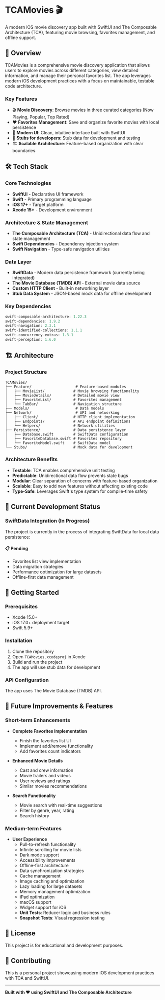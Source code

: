 # TCAMovies 🎬

A modern iOS movie discovery app built with SwiftUI and The Composable Architecture (TCA), featuring movie browsing, favorites management, and offline support.

## 📱 Overview

TCAMovies is a comprehensive movie discovery application that allows users to explore movies across different categories, view detailed information, and manage their personal favorites list. The app leverages modern iOS development practices with a focus on maintainable, testable code architecture.

### Key Features

- 🎬 **Movie Discovery**: Browse movies in three curated categories (Now Playing, Popular, Top Rated)
- ❤️ **Favorites Management**: Save and organize favorite movies with local persistence
- 📱 **Modern UI**: Clean, intuitive interface built with SwiftUI
- 🔄 **Stubs for developers**: Stub data for development and testing
- 🏗️ **Scalable Architecture**: Feature-based organization with clear boundaries

## 🛠️ Tech Stack

### Core Technologies
- **SwiftUI** - Declarative UI framework
- **Swift** - Primary programming language
- **iOS 17+** - Target platform
- **Xcode 15+** - Development environment

### Architecture & State Management
- **The Composable Architecture (TCA)** - Unidirectional data flow and state management
- **Swift Dependencies** - Dependency injection system
- **Swift Navigation** - Type-safe navigation utilities

### Data Layer
- **SwiftData** - Modern data persistence framework (currently being integrated)
- **The Movie Database (TMDB) API** - External movie data source
- **Custom HTTP Client** - Built-in networking layer
- **Stub Data System** - JSON-based mock data for offline development

### Key Dependencies
```swift
swift-composable-architecture: 1.22.3
swift-dependencies: 1.9.2
swift-navigation: 2.3.1
swift-identified-collections: 1.1.1
swift-concurrency-extras: 1.3.1
swift-perception: 1.6.0
```

## 🏗️ Architecture

### Project Structure
```
TCAMovies/
├── Feature/                    # Feature-based modules
│   ├── MovieList/             # Movie browsing functionality
│   ├── MovieDetails/          # Detailed movie view
│   ├── FavoriteList/          # Favorites management
│   └── TabBar/                # Navigation structure
├── Models/                     # Data models
├── Network/                    # API and networking
│   ├── Client/                # HTTP client implementation
│   ├── Endpoints/             # API endpoint definitions
│   └── Helpers/               # Network utilities
├── Persistence/               # Data persistence layer
│   ├── Database.swift         # SwiftData configuration
│   ├── FavoriteDatabase.swift # Favorites repository
│   └── FavoriteModel.swift    # SwiftData model
└── Stubs/                     # Mock data for development
```

### Architecture Benefits
- **Testable**: TCA enables comprehensive unit testing
- **Predictable**: Unidirectional data flow prevents state bugs
- **Modular**: Clear separation of concerns with feature-based organization
- **Scalable**: Easy to add new features without affecting existing code
- **Type-Safe**: Leverages Swift's type system for compile-time safety

## 🚧 Current Development Status

### SwiftData Integration (In Progress)
The project is currently in the process of integrating SwiftData for local data persistence:

#### 📋 Pending
- Favorites list view implementation
- Data migration strategies
- Performance optimization for large datasets
- Offline-first data management

## 🚀 Getting Started

### Prerequisites
- Xcode 15.0+
- iOS 17.0+ deployment target
- Swift 5.9+

### Installation
1. Clone the repository
2. Open `TCAMovies.xcodeproj` in Xcode
3. Build and run the project
4. The app will use stub data for development

### API Configuration
The app uses The Movie Database (TMDB) API.

## 🎯 Future Improvements & Features

### Short-term Enhancements
- **Complete Favorites Implementation**
  - Finish the favorites list UI
  - Implement add/remove functionality
  - Add favorites count indicators

- **Enhanced Movie Details**
  - Cast and crew information
  - Movie trailers and videos
  - User reviews and ratings
  - Similar movies recommendations

- **Search Functionality**
  - Movie search with real-time suggestions
  - Filter by genre, year, rating
  - Search history

### Medium-term Features
- **User Experience**
  - Pull-to-refresh functionality
  - Infinite scrolling for movie lists
  - Dark mode support
  - Accessibility improvements
  - Offline-first architecture
  - Data synchronization strategies
  - Cache management
  - Image caching and optimization
  - Lazy loading for large datasets
  - Memory management optimization
  - iPad optimization
  - macOS support
  - Widget support for iOS
  - **Unit Tests**: Reducer logic and business rules
  - **Snapshot Tests**: Visual regression testing

## 📄 License

This project is for educational and development purposes.

## 🤝 Contributing

This is a personal project showcasing modern iOS development practices with TCA and SwiftUI.

---

**Built with ❤️ using SwiftUI and The Composable Architecture**